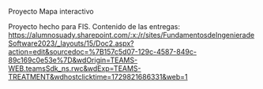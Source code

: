 Proyecto Mapa interactivo

Proyecto hecho para FIS. Contenido de las entregas:
https://alumnosuady.sharepoint.com/:x:/r/sites/FundamentosdeIngenieradeSoftware2023/_layouts/15/Doc2.aspx?action=edit&sourcedoc=%7B157c5d07-129c-4587-849c-89c169c0e53e%7D&wdOrigin=TEAMS-WEB.teamsSdk_ns.rwc&wdExp=TEAMS-TREATMENT&wdhostclicktime=1729821686331&web=1
